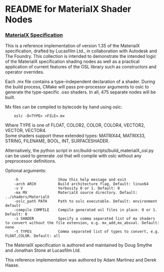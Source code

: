 README for MaterialX Shader Nodes
=================================


### [MaterialX Specification](http://www.materialx.org/)


This is a reference implementation of version 1.35 of the MaterialX specification, drafted by Lucasfilm Ltd., in collaboration with Autodesk and The Foundry.  This collection is intended to demonstrate the intended logic of the MaterialX specification shading nodes as well as a practical application of current features of the OSL library such as constructors and operator overrides.

Each .mx file contains a type-independent declaration of a shader.  During the build process, CMake will pass pre-processor arguments to oslc to generate the type-specific .oso shaders. In all, 475 separate nodes will be built.

Mx files can be compiled to bytecode by hand using oslc:  
```    
    oslc -D<TYPE> <FILE>.mx
```  
Where TYPE is one of FLOAT, COLOR2, COLOR, COLOR4, VECTOR2, VECTOR, VECTOR4.  
Some shaders support these extended types: MATRIX44, MATRIX33, STRING, FILENAME, BOOL, INT, SURFACESHADER.  

Alternatively, the python script in src/build-scripts/build_materialX_osl.py can be used to generate .osl that will compile with oslc without any preprocessor definitions. 

Optional arguments:  
``` 
    -h                  Show this help message and exit  
    -arch ARCH          Build architecture flag. Default: linux64  
    -v V                Verbosity 0 or 1. Default: 0  
    -mx MX              MaterialX source directory. Default: ../shaders/MaterialX  
    -oslc_path PATH     Path to oslc executable. Default: environment default  
    -compile COMPILE    Compile generated osl files in place. 0 or 1. Default: 0  
    -s SHADER           Specify a comma separated list of mx shaders to convert without the file extension, e.g. mx_add,mx_absval. Default: none  
    -t TYPES            Comma separated list of types to convert, e.g. FLOAT,COLOR. Default: all  
```
The MaterialX specification is authored and maintained by Doug Smythe and Jonathan Stone at Lucasfilm Ltd.

This reference implementation was authored by Adam Martinez and Derek Haase.
